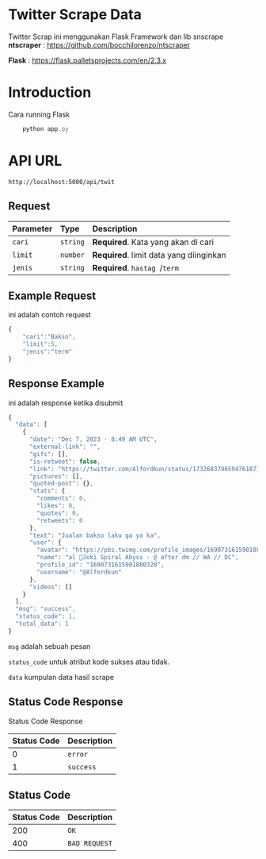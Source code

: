 
# Twitter Scrape Data
Twitter Scrap ini menggunakan Flask Framework dan lib snscrape
**ntscraper** :  <https://github.com/bocchilorenzo/ntscraper>

**Flask** :  <https://flask.palletsprojects.com/en/2.3.x>

# Introduction

Cara running Flask
```javascript
    python app.py
```

# API URL
```http
http://localhost:5000/api/twit
```

## Request
| Parameter | Type | Description |
| :--- | :--- | :--- |
| `cari` | `string` | **Required**. Kata yang akan di cari |
| `limit` | `number` | **Required**. limit data yang diinginkan |
| `jenis` | `string` | **Required**. `hastag `/`term` 


## Example Request
ini adalah contoh request
```javascript
{
	"cari":"Bakso",
	"limit":5,
	"jenis":"term"
}
```



## Response Example
ini adalah response ketika disubmit
```javascript
{
  "data": [
    {
      "date": "Dec 7, 2023 · 8:49 AM UTC",
      "external-link": "",
      "gifs": [],
      "is-retweet": false,
      "link": "https://twitter.com/Alfordkun/status/1732683796594761871#m",
      "pictures": [],
      "quoted-post": {},
      "stats": {
        "comments": 0,
        "likes": 0,
        "quotes": 0,
        "retweets": 0
      },
      "text": "Jualan bakso laku ga ya ka",
      "user": {
        "avatar": "https://pbs.twimg.com/profile_images/1690731615901880320/6AViuxwv_bigger.png",
        "name": "al 📌Joki Spiral Abyss - @ after dm // WA // DC",
        "profile_id": "1690731615901880320",
        "username": "@Alfordkun"
      },
      "videos": []
    }
  ],
  "msg": "success",
  "status_code": 1,
  "total_data": 1
}
```

`msg` adalah  sebuah pesan 

`status_code` untuk atribut kode sukses atau tidak.

`data` kumpulan data hasil scrape


## Status Code Response
Status Code Response

| Status Code | Description |
| :--- | :--- |
| 0 | `error` |
| 1 | `success` |

## Status Code
| Status Code | Description |
| :--- | :--- |
| 200 | `OK` |
| 400 | `BAD REQUEST` |

